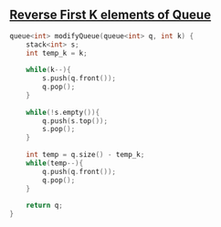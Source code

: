 ## [Reverse First K elements of Queue ](https://practice.geeksforgeeks.org/problems/reverse-first-k-elements-of-queue/1/) 

```cpp
queue<int> modifyQueue(queue<int> q, int k) {
    stack<int> s;
    int temp_k = k;
    
    while(k--){
        s.push(q.front());
        q.pop();
    }
    
    while(!s.empty()){
        q.push(s.top());
        s.pop();
    }
    
    int temp = q.size() - temp_k;
    while(temp--){
        q.push(q.front());
        q.pop();
    }
    
    return q;
}
```
